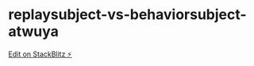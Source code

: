 # replaysubject-vs-behaviorsubject-atwuya

[Edit on StackBlitz ⚡️](https://stackblitz.com/edit/replaysubject-vs-behaviorsubject-atwuya)